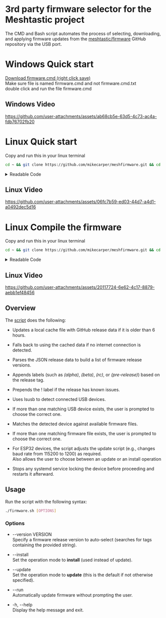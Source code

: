 # 3rd party firmware selector for the Meshtastic project
The CMD and Bash script automates the process of selecting, downloading, and applying firmware updates from the [meshtastic/firmware](https://github.com/meshtastic/firmware) GitHub repository via the USB port.

# Windows Quick start
[Download firmware.cmd (right click save)](https://github.com/mikecarper/meshfirmware/blob/main/firmware.cmd?raw=true)  
Make sure file is named firmware.cmd and not firmware.cmd.txt  
double click and run the file firmware.cmd

Windows Video
-----

https://github.com/user-attachments/assets/ab68cb5e-63d5-4c73-ac4a-fdb76702fb20




# Linux Quick start
Copy and run this in your linux terminal 
```bash
cd ~ && git clone https://github.com/mikecarper/meshfirmware.git && cd meshfirmware && chmod +x firmware.sh && ./firmware.sh
```
<details>
  <summary>Readable Code</summary>  
    
```bash
cd ~
git clone https://github.com/mikecarper/meshfirmware.git
cd meshfirmware
chmod +x firmware.sh
./firmware.sh
```

</details>


Linux Video
-----

https://github.com/user-attachments/assets/06fc7b59-ed03-44d7-a4d1-a0492dec5d16



# Linux Compile the firmware
Copy and run this in your linux terminal 
```bash
cd ~ && git clone https://github.com/mikecarper/meshfirmware.git && cd meshfirmware && chmod +x compile.sh && ./compile.sh
```
<details>
  <summary>Readable Code</summary>  
    
```bash
cd ~
git clone https://github.com/mikecarper/meshfirmware.git
cd meshfirmware
chmod +x compile.sh
./compile.sh
```

</details>

Linux Video
-----

https://github.com/user-attachments/assets/20117724-6e62-4c17-8879-aebb1ef48456




Overview
--------

The [script](https://github.com/mikecarper/meshfirmware/blob/main/firmware.sh) does the following:

*   Updates a local cache file with GitHub release data if it is older than 6 hours.

*   Falls back to using the cached data if no internet connection is detected.

*   Parses the JSON release data to build a list of firmware release versions.

*   Appends labels (such as _(alpha)_, _(beta)_, _(rc)_, or _(pre-release)_) based on the release tag.

*   Prepends the ! label if the release has known issues.

*   Uses lsusb to detect connected USB devices.

*   If more than one matching USB device exists, the user is prompted to choose the correct one.

*   Matches the detected device against available firmware files.

*   If more than one matching firmware file exists, the user is prompted to choose the correct one.

*   For ESP32 devices, the script adjusts the update script (e.g., changes baud rate from 115200 to 1200) as required.  
    Also allows the user to choose between an update or an install operation

*   Stops any systemd service locking the device before proceeding and restarts it afterward.



Usage
-----

Run the script with the following syntax:

```bash
./firmware.sh [OPTIONS]   
```

### Options

*   \--version VERSION  
    Specify a firmware release version to auto-select (searches for tags containing the provided string).

*   \--install  
    Set the operation mode to **install** (used instead of update).

*   \--update  
    Set the operation mode to **update** (this is the default if not otherwise specified).

*   \--run  
    Automatically update firmware without prompting the user.

*   \-h, --help  
    Display the help message and exit.

